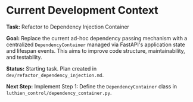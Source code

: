 # Current Development Context

**Task:** Refactor to Dependency Injection Container

**Goal:** Replace the current ad-hoc dependency passing mechanism with a centralized `DependencyContainer` managed via FastAPI's application state and lifespan events. This aims to improve code structure, maintainability, and testability.

**Status:** Starting task. Plan created in `dev/refactor_dependency_injection.md`.

**Next Step:** Implement Step 1: Define the `DependencyContainer` class in `luthien_control/dependency_container.py`.
